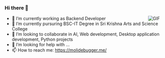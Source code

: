 ### Hi there 👋

<!--
**moli-debugger/moli-debugger** is a ✨ _special_ ✨ repository because its `README.md` (this file) appears on your GitHub profile.

Here are some ideas to get you started: -->
<!-- 💬 Ask me about ...
- 😄 Pronouns: ...
- ⚡ Fun fact: ...
--> 

- 🔭 I’m currently working as Backend Developer   <img align="right" alt="GIF" src="https://i.pinimg.com/originals/66/83/3e/66833e07d6fb9eb5d724e47d0c814285.gif" />
- 🌱 I’m currently pursuring BSC-IT Degree in Sri Krishna Arts and Science College
- 👯 I’m looking to collaborate in AI, Web development, Desktop application development, Python projects
- 🤔 I’m looking for help with ...
- 📫 How to reach me: 
            https://molidebugger.me/
            
<a href="https://github.com/moli-debugger"></a>
<a href="https://twitter.com/Molimohamed3"></a>
<a href="https://www.linkedin.com/in/mohamed-ali-a543a11a3/"></a>
<a href="https://www.qwiklabs.com/public_profiles/baf7a891-97ff-4ceb-8830-80e705b2cb76"></i>
